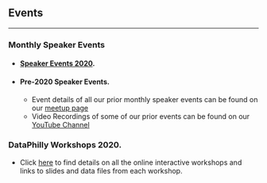 ## Events

---

### Monthly Speaker Events 

  * #### [Speaker Events 2020](https://dataphilly.github.io/SpeakerEvents_2020/).
  * #### Pre-2020 Speaker Events. 
     * Event details of all our prior monthly speaker events can be found on our [meetup page](https://www.meetup.com/DataPhilly/events/past/)
     * Video Recordings of some of our prior events can be found on our [YouTube Channel](https://www.youtube.com/channel/UCvwDejnW-Q49xEb667JqS-g)

### DataPhilly Workshops 2020. 
  * Click [here](https://dataphilly.github.io/Workshops/) to find details on all the online interactive workshops and links to slides and data files from each workshop.

